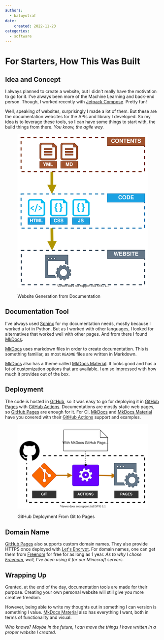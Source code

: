 ```yaml
---
authors:
  - baluyotraf
date: 
    created: 2022-11-23
categories:
  - software
---
```


# For Starters, How This Was Built

## Idea and Concept

I always planned to create a website, but I didn't really have the motivation
to go for it. I've always been more of the Machine Learning and back-end
person. Though, I worked recently with [Jetpack Compose]. Pretty fun!

<!-- more -->

Well, speaking of websites, surprisingly I made a lot of them. But these are
the documentation websites for the APIs and library I developed. So my idea
is to leverage these tools, so I can have some things to start with, the build
things from there. *You know, the agile way.*

<figure markdown>

![Idea and Concept](assets/idea.drawio.svg)
<figcaption>Website Generation from Documentation</figcaption>

</figure>


## Documentation Tool

I've always used [Sphinx] for my documentation needs, mostly because I worked
a lot in Python. But as I worked with other languages, I looked for
alternatives that worked well with other pages. And from there I found
[MkDocs].

[MkDocs] uses markdown files in order to create documentation. This is
something familiar, as most `README` files are written in Markdown.

[MkDocs] also has a theme called [MkDocs Material]. It looks good and has a
lot of customization options that are available. I am so impressed with how
much it provides out of the box.


## Deployment

The code is hosted in [GitHub], so it was easy to go for deploying it in
[GitHub Pages] with [GitHub Actions]. Documentations are mostly static web
pages, so [GitHub Pages] are enough for it. For CI, [MkDocs] and
[MkDocs Material] have you covered with their [GitHub Actions] support and
examples.


<figure markdown>

![Idea and Concept](assets/deployment.drawio.svg)
<figcaption>GitHub Deployment From Git to Pages</figcaption>

</figure>


## Domain Name

[GitHub Pages] also supports custom domain names. They also provide HTTPS once
deployed with [Let's Encrypt]. For domain names, one can get them from
[Freenom] for free for as long as 1 year. *As to why I chose [Freenom], well,
I've been using it for our Minecraft servers.*

## Wrapping Up

Granted, at the end of the day, documentation tools are made for their
purpose. Creating your own personal website will still give you more creative
freedom.

However, being able to write my thoughts out in something I can version is
something I value. [MkDocs Material] also has everything I want, both in
terms of functionality and visual.

*Who knows? Maybe in the future, I can move the things I have written in a
proper website I created.*


[Jetpack Compose]: https://developer.android.com/jetpack/compose (Jetpack Compose)
[Sphinx]: https://www.sphinx-doc.org/en/master/
[MkDocs]: https://www.mkdocs.org/ (MkDocs)
[MkDocs Material]: https://squidfunk.github.io/mkdocs-material/ (MkDocs Material)
[GitHub]: https://github.com/baluyotraf (GitHub: baluyotraf)
[GitHub Actions]: https://github.com/features/actions (GitHub Actions)
[GitHub Pages]: https://pages.github.com/ (GitHub Pages)
[Freenom]: https://www.freenom.com/en/index.html (Freenom)
[Let's Encrypt]: https://letsencrypt.org/ (Let's Encrypt)